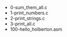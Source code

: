 * 0-sum_them_all.c
* 1-print_numbers.c
* 2-print_strings.c
* 3-print_all.c
* 100-hello_holberton.asm
